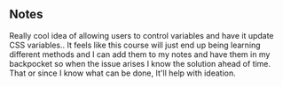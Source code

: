 ## Notes

Really cool idea of allowing users to control variables and have it update CSS variables..
It feels like this course will just end up being learning different methods and I can add them to my notes
and have them in my backpocket so when the issue arises I know the solution ahead of time. That or
since I know what can be done, It'll help with ideation.
